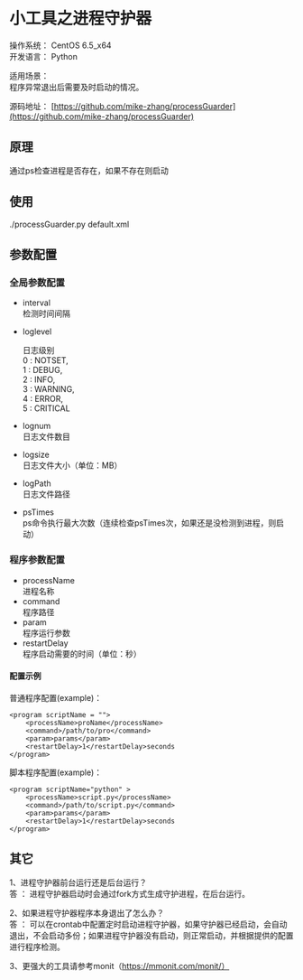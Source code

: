 # 小工具之进程守护器

操作系统： CentOS 6.5_x64    
开发语言： Python

适用场景：   
程序异常退出后需要及时启动的情况。

源码地址：
[https://github.com/mike-zhang/processGuarder](https://github.com/mike-zhang/processGuarder)

## 原理
通过ps检查进程是否存在，如果不存在则启动

## 使用      
./processGuarder.py default.xml

## 参数配置
### 全局参数配置

- interval    
检测时间间隔

- loglevel    

	日志级别   
	0 : NOTSET,    
	1 : DEBUG,    
	2 : INFO,    
	3 : WARNING,   
	4 : ERROR,    
	5 : CRITICAL      

- lognum      
日志文件数目    

- logsize     
日志文件大小（单位：MB）     

- logPath       
日志文件路径      

- psTimes       
ps命令执行最大次数（连续检查psTimes次，如果还是没检测到进程，则启动）      

### 程序参数配置

- processName     
进程名称   
- command       
程序路径      
- param       
程序运行参数      
- restartDelay      
程序启动需要的时间（单位：秒）      

#### 配置示例
普通程序配置(example)：

	<program scriptName = "">
		<processName>proName</processName>
		<command>/path/to/pro</command>
		<param>params</param>
		<restartDelay>1</restartDelay>seconds
	</program>

脚本程序配置(example)：

	<program scriptName="python" >
		<processName>script.py</processName>
		<command>/path/to/script.py</command>
		<param>params</param>
		<restartDelay>1</restartDelay>seconds
	</program>


## 其它
1、进程守护器前台运行还是后台运行？      
答 ： 进程守护器启动时会通过fork方式生成守护进程，在后台运行。

2、如果进程守护器程序本身退出了怎么办？    
答 ： 可以在crontab中配置定时启动进程守护器，如果守护器已经启动，会自动退出，不会启动多份；如果进程守护器没有启动，则正常启动，并根据提供的配置进行程序检测。

3、更强大的工具请参考monit（https://mmonit.com/monit/）

